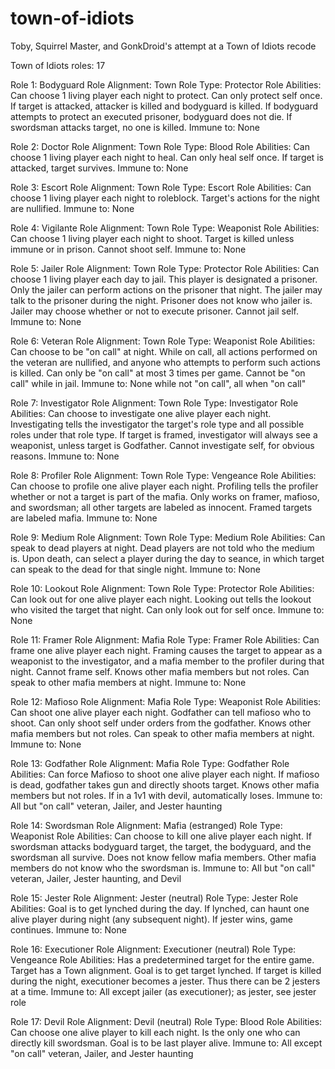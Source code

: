 # town-of-idiots
Toby, Squirrel Master, and GonkDroid's attempt at a Town of Idiots recode

Town of Idiots roles: 17

Role 1: Bodyguard
  Role Alignment: Town
  Role Type: Protector
  Role Abilities:
    Can choose 1 living player each night to protect. Can only protect self once. If target is attacked, attacker is killed and bodyguard is killed. If bodyguard attempts to protect an executed prisoner, bodyguard does not die. If swordsman attacks target, no one is killed.
  Immune to: None

Role 2: Doctor
  Role Alignment: Town
  Role Type: Blood
  Role Abilities: 
    Can choose 1 living player each night to heal. Can only heal self once. If target is attacked, target survives.
  Immune to: None

Role 3: Escort
  Role Alignment: Town
  Role Type: Escort
  Role Abilities:
    Can choose 1 living player each night to roleblock. Target's actions for the night are nullified.
  Immune to: None

Role 4: Vigilante
  Role Alignment: Town
  Role Type: Weaponist
  Role Abilities:
    Can choose 1 living player each night to shoot. Target is killed unless immune or in prison. Cannot shoot self.
  Immune to: None

Role 5: Jailer
  Role Alignment: Town
  Role Type: Protector
  Role Abilities:
    Can choose 1 living player each day to jail. This player is designated a prisoner. Only the jailer can perform actions on the prisoner that night. The jailer may talk to the prisoner during the night. Prisoner does not know who jailer is. Jailer may choose whether or not to execute prisoner. Cannot jail self.
  Immune to: None

Role 6: Veteran
  Role Alignment: Town
  Role Type: Weaponist
  Role Abilities:
    Can choose to be "on call" at night. While on call, all actions performed on the veteran are nullified, and anyone who attempts to perform such actions is killed. Can only be "on call" at most 3 times per game. Cannot be "on call" while in jail.
  Immune to: None while not "on call", all when "on call"

Role 7: Investigator
  Role Alignment: Town
  Role Type: Investigator
  Role Abilities:
    Can choose to investigate one alive player each night. Investigating tells the investigator the target's role type and all possible roles under that role type. If target is framed, investigator will always see a weaponist, unless target is Godfather. Cannot investigate self, for obvious reasons.
  Immune to: None

Role 8: Profiler
  Role Alignment: Town
  Role Type: Vengeance
  Role Abilities:
    Can choose to profile one alive player each night. Profiling tells the profiler whether or not a target is part of the mafia. Only works on framer, mafioso, and swordsman; all other targets are labeled as innocent. Framed targets are labeled mafia.
  Immune to: None

Role 9: Medium
  Role Alignment: Town
  Role Type: Medium
  Role Abilities:
    Can speak to dead players at night. Dead players are not told who the medium is. Upon death, can select a player during the day to seance, in which target can speak to the dead for that single night.
  Immune to: None

Role 10: Lookout
  Role Alignment: Town
  Role Type: Protector
  Role Abilities:
    Can look out for one alive player each night. Looking out tells the lookout who visited the target that night. Can only look out for self once.
  Immune to: None

Role 11: Framer
  Role Alignment: Mafia
  Role Type: Framer
  Role Abilities:
    Can frame one alive player each night. Framing causes the target to appear as a weaponist to the investigator, and a mafia member to the profiler during that night. Cannot frame self. Knows other mafia members but not roles. Can speak to other mafia members at night.
  Immune to: None

Role 12: Mafioso
  Role Alignment: Mafia
  Role Type: Weaponist
  Role Abilities:
    Can shoot one alive player each night. Godfather can tell mafioso who to shoot. Can only shoot self under orders from the godfather. Knows other mafia members but not roles. Can speak to other mafia members at night.
  Immune to: None

Role 13: Godfather
  Role Alignment: Mafia
  Role Type: Godfather
  Role Abilities: 
    Can force Mafioso to shoot one alive player each night. If mafioso is dead, godfather takes gun and directly shoots target. Knows other mafia members but not roles. If in a 1v1 with devil, automatically loses.
  Immune to: All but "on call" veteran, Jailer, and Jester haunting

Role 14: Swordsman
  Role Alignment: Mafia (estranged)
  Role Type: Weaponist
  Role Abilities:
    Can choose to kill one alive player each night. If swordsman attacks bodyguard target, the target, the bodyguard, and the swordsman all survive. Does not know fellow mafia members. Other mafia members do not know who the swordsman is. 
  Immune to: All but "on call" veteran, Jailer, Jester haunting, and Devil

Role 15: Jester
  Role Alignment: Jester (neutral)
  Role Type: Jester
  Role Abilities:
    Goal is to get lynched during the day. If lynched, can haunt one alive player during night (any subsequent night). If jester wins, game continues.
  Immune to: None

Role 16: Executioner
  Role Alignment: Executioner (neutral)
  Role Type: Vengeance
  Role Abilities:
    Has a predetermined target for the entire game. Target has a Town alignment. Goal is to get target lynched. If target is killed during the night, executioner becomes a jester. Thus there can be 2 jesters at a time.
  Immune to: All except jailer (as executioner); as jester, see jester role

Role 17: Devil
  Role Alignment: Devil (neutral)
  Role Type: Blood
  Role Abilities:
    Can choose one alive player to kill each night. Is the only one who can directly kill swordsman. Goal is to be last player alive.
  Immune to: All except "on call" veteran, Jailer, and Jester haunting
